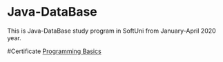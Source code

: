# Java-DataBase
This is Java-DataBase study program in SoftUni from January-April 2020 year.

#Certificate
<a href="https://softuni.bg/certificates/details/79020/e8802d9f" > Programming Basics </a> 
